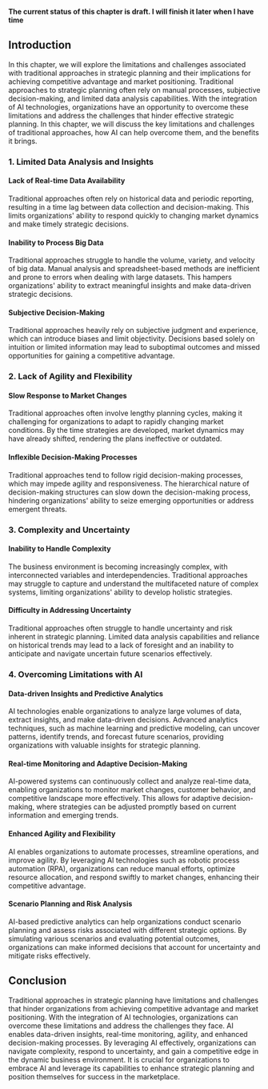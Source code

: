 **The current status of this chapter is draft. I will finish it later when I have time**

Introduction
------------

In this chapter, we will explore the limitations and challenges associated with traditional approaches in strategic planning and their implications for achieving competitive advantage and market positioning. Traditional approaches to strategic planning often rely on manual processes, subjective decision-making, and limited data analysis capabilities. With the integration of AI technologies, organizations have an opportunity to overcome these limitations and address the challenges that hinder effective strategic planning. In this chapter, we will discuss the key limitations and challenges of traditional approaches, how AI can help overcome them, and the benefits it brings.

### 1. Limited Data Analysis and Insights

#### Lack of Real-time Data Availability

Traditional approaches often rely on historical data and periodic reporting, resulting in a time lag between data collection and decision-making. This limits organizations' ability to respond quickly to changing market dynamics and make timely strategic decisions.

#### Inability to Process Big Data

Traditional approaches struggle to handle the volume, variety, and velocity of big data. Manual analysis and spreadsheet-based methods are inefficient and prone to errors when dealing with large datasets. This hampers organizations' ability to extract meaningful insights and make data-driven strategic decisions.

#### Subjective Decision-Making

Traditional approaches heavily rely on subjective judgment and experience, which can introduce biases and limit objectivity. Decisions based solely on intuition or limited information may lead to suboptimal outcomes and missed opportunities for gaining a competitive advantage.

### 2. Lack of Agility and Flexibility

#### Slow Response to Market Changes

Traditional approaches often involve lengthy planning cycles, making it challenging for organizations to adapt to rapidly changing market conditions. By the time strategies are developed, market dynamics may have already shifted, rendering the plans ineffective or outdated.

#### Inflexible Decision-Making Processes

Traditional approaches tend to follow rigid decision-making processes, which may impede agility and responsiveness. The hierarchical nature of decision-making structures can slow down the decision-making process, hindering organizations' ability to seize emerging opportunities or address emergent threats.

### 3. Complexity and Uncertainty

#### Inability to Handle Complexity

The business environment is becoming increasingly complex, with interconnected variables and interdependencies. Traditional approaches may struggle to capture and understand the multifaceted nature of complex systems, limiting organizations' ability to develop holistic strategies.

#### Difficulty in Addressing Uncertainty

Traditional approaches often struggle to handle uncertainty and risk inherent in strategic planning. Limited data analysis capabilities and reliance on historical trends may lead to a lack of foresight and an inability to anticipate and navigate uncertain future scenarios effectively.

### 4. Overcoming Limitations with AI

#### Data-driven Insights and Predictive Analytics

AI technologies enable organizations to analyze large volumes of data, extract insights, and make data-driven decisions. Advanced analytics techniques, such as machine learning and predictive modeling, can uncover patterns, identify trends, and forecast future scenarios, providing organizations with valuable insights for strategic planning.

#### Real-time Monitoring and Adaptive Decision-Making

AI-powered systems can continuously collect and analyze real-time data, enabling organizations to monitor market changes, customer behavior, and competitive landscape more effectively. This allows for adaptive decision-making, where strategies can be adjusted promptly based on current information and emerging trends.

#### Enhanced Agility and Flexibility

AI enables organizations to automate processes, streamline operations, and improve agility. By leveraging AI technologies such as robotic process automation (RPA), organizations can reduce manual efforts, optimize resource allocation, and respond swiftly to market changes, enhancing their competitive advantage.

#### Scenario Planning and Risk Analysis

AI-based predictive analytics can help organizations conduct scenario planning and assess risks associated with different strategic options. By simulating various scenarios and evaluating potential outcomes, organizations can make informed decisions that account for uncertainty and mitigate risks effectively.

Conclusion
----------

Traditional approaches in strategic planning have limitations and challenges that hinder organizations from achieving competitive advantage and market positioning. With the integration of AI technologies, organizations can overcome these limitations and address the challenges they face. AI enables data-driven insights, real-time monitoring, agility, and enhanced decision-making processes. By leveraging AI effectively, organizations can navigate complexity, respond to uncertainty, and gain a competitive edge in the dynamic business environment. It is crucial for organizations to embrace AI and leverage its capabilities to enhance strategic planning and position themselves for success in the marketplace.
